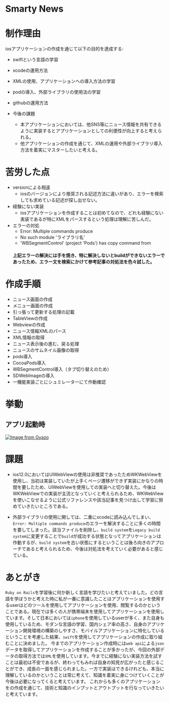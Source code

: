 # Smarty News

# 制作理由

iosアプリケーションの作成を通じて以下の目的を達成する:

* swiftという言語の学習
* xcodeの運用方法
* XMLの使用、アプリケーションへの導入方法の学習
* podの導入、外部ライブラリの使用法の学習
* githubの運用方法

* 今後の課題
  * 本アプリケーションにおいては、他SNS等にニュース情報を共有できるように実装するとアプリケーションとしての利便性が向上すると考えられる。
  * 他アプリケーションの作成を通じて、XMLの運用や外部ライブラリ導入方法を着実にマスターしたいと考える。
  
# 苦労した点
- versionによる相違
  - iosのバージョンにより推奨される記述方法に違いがあり、エラーを検索しても求めている記述が探し出せない。
- 経験にない実装
  - iosアプリケーションを作成することは初めてなので、どれも経験にない実装であるが特にXMLをパースするという処理は理解に苦しんだ。
- エラーの対処
  - Error: Multiple commands produce
  - No such module 'ライブラリ名'
  - 'WBSegmentControl' (project 'Pods') has copy command from
  #### 上記エラーの解決には手を焼き、特に解決しないとbuildができないエラーであったため、エラー文を検索にかけて参考記事の対処法を色々試した。
  
# 作成手順
 - ニュース画面の作成
 - メニュー画面の作成
 - 引っ張って更新する処理の記載
 - TableViewの作成
 - Webviewの作成
 - ニュース情報XMLのパース
 - XML情報の取得
 - ニュース表示後の進む、戻る処理
 - ニュースのサムネイル画像の取得
 - pods導入
 - CocoaPods導入
 - WBSegmentControl導入（タブ切り替えのため）
 - SDWebImageの導入
 - 一機能実装ごとにシュミレーターにて作動確認
 
# 挙動
## アプリ起動時
[![Image from Gyazo](https://i.gyazo.com/9203f1492d3fd6c7e69909f15f6bd589.gif)](https://gyazo.com/9203f1492d3fd6c7e69909f15f6bd589)
# 課題
 - ios12.0においてはUIWebViewの使用は非推奨であったためWKWebViewを使用し、当初は実装していたが上手くページ遷移ができず実装にかなりの時間を要したため、UIWebViewを使用しての実装へと切り替えた。今後はWKWebViewでの実装が主流となっていくと考えられるため、WKWebViewを使いこなせるように公式リファレンスや該当記事を見つけ出して学習に努めていきたいところである。
 
 - 外部ライブラリの使用に関しては、二重にxcodeに読み込んでしまい、`Error: Multiple commands produce`のエラーを解決することに多くの時間を要してしまった。該当ファイルを削除し、`build system`を`Legacy build system`に変更することで`build`が成功する状態となってアプリケーションは作動するが、`build system`を古い状態にするということは後ろ向きのアプローチであると考えられるため、今後は対処法を考えていく必要があると感じている。
 
# あとがき
`Ruby on Rails`を学習後に何か新しく言語を学びたいと考えていました。どの言語を学ぼうかと考えた時に私が一番に意識したことはアプリケーションを使用するuserはどのツールを使用してアプリケーションを使用、閲覧するのかということである。現在では多くの人が携帯端末を使用してアプリケーションを使用しています。そして日本においては`iphone`を使用しているuserが多く、また自身も使用しているため、モダンな言語の学習、国内シェア率の高さ、自身のアプリケーション開発環境の構築のしやすさ、モバイルアプリケーションに特化しているということを考慮した結果、`swift`を使用してアプリケーションの作成に取り組むことに決めました。
今までのアプリケーション作成時には`web api`による`json`データを取得してアプリケーションを作成することが多かったが、今回の外部データの取得方法では`XML`を使用しています。今までに経験にない実装方法を試すことは最初は不安であるが、終わってもみれば自身の知見が広がったと感じることができ、成長の一面を感じられました。一方で実装はできるけれども、本当に理解しているのかということは常に考えて、知識を着実に身につけていくことが今後は必要になってくると考えています。
これからも多くのアプリケーションをの作成を通じて、技術と知識のインプットとアウトプットを行なっていきたいと考えています。




